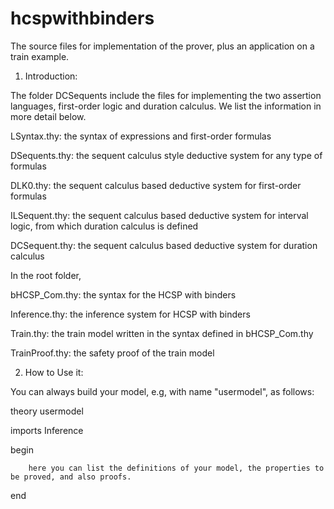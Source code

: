 hcspwithbinders
===============

The source files for implementation of the prover, plus an application on a train example.

1. Introduction:

  The folder DCSequents include the files for implementing the two assertion languages, first-order logic and duration 
calculus. We list the information in more detail below.

  LSyntax.thy: the syntax of expressions and first-order formulas

  DSequents.thy: the sequent calculus style deductive system for any type of formulas

  DLK0.thy: the sequent calculus based deductive system for first-order formulas

  ILSequent.thy: the sequent calculus based deductive system for interval logic, from which duration calculus is defined

  DCSequent.thy: the sequent calculus based deductive system for duration calculus

  In the root folder, 

  bHCSP_Com.thy: the syntax for the HCSP with binders

  Inference.thy: the inference system for HCSP with binders

  Train.thy: the train model written in the syntax defined in bHCSP_Com.thy

  TrainProof.thy: the safety proof of the train model

2. How to Use it:

  You can always build your model, e.g, with name "usermodel", as follows:

  theory usermodel

   imports Inference
  
  begin
  
        here you can list the definitions of your model, the properties to be proved, and also proofs. 
  
  end




